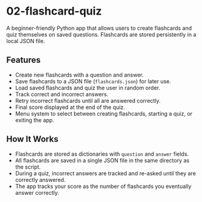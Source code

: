 # 02-flashcard-quiz

A beginner-friendly Python app that allows users to create flashcards and quiz themselves on saved questions. Flashcards are stored persistently in a local JSON file.

## Features

- Create new flashcards with a question and answer.
- Save flashcards to a JSON file (`flashcards.json`) for later use.
- Load saved flashcards and quiz the user in random order.
- Track correct and incorrect answers.
- Retry incorrect flashcards until all are answered correctly.
- Final score displayed at the end of the quiz.
- Menu system to select between creating flashcards, starting a quiz, or exiting the app.

## How It Works

- Flashcards are stored as dictionaries with `question` and `answer` fields.
- All flashcards are saved in a single JSON file in the same directory as the script.
- During a quiz, incorrect answers are tracked and re-asked until they are correctly answered.
- The app tracks your score as the number of flashcards you eventually answer correctly.
